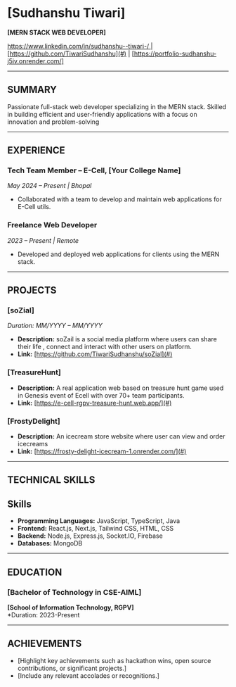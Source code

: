 
# [Sudhanshu Tiwari]
**[MERN STACK WEB DEVELOPER]**

[https://www.linkedin.com/in/sudhanshu--tiwari-/ ](#) | [https://github.com/TiwariSudhanshu](#) | [https://portfolio-sudhanshu-j5iv.onrender.com/]

---

## SUMMARY
Passionate full-stack web developer specializing in the MERN stack. Skilled in building efficient and user-friendly applications with a focus on innovation and problem-solving

---


## EXPERIENCE

### Tech Team Member – E-Cell, [Your College Name]
*May 2024 – Present | Bhopal*  
- Collaborated with a team to develop and maintain web applications for E-Cell utils.  

### Freelance Web Developer
*2023 – Present | Remote*  
- Developed and deployed  web applications for clients using the MERN stack. 


---

## PROJECTS

### [soZial]
*Duration: MM/YYYY – MM/YYYY*  
- **Description:** soZail is a social media platform where users can share their life , connect and interact with other users on platform.
- **Link:** [https://github.com/TiwariSudhanshu/soZial](#)

### [TreasureHunt]
- **Description:** A real application web based on treasure hunt game used in Genesis event of Ecell with over 70+ team participants.
- **Link:** [https://e-cell-rgpv-treasure-hunt.web.app/](#)

### [FrostyDelight] 
- **Description:** An icecream store website where user can view and order icecreams
- **Link:** [https://frosty-delight-icecream-1.onrender.com/](#)


---

## TECHNICAL SKILLS
## Skills
- **Programming Languages:** JavaScript, TypeScript, Java
- **Frontend:** React.js, Next.js, Tailwind CSS, HTML, CSS
- **Backend:** Node.js, Express.js, Socket.IO, Firebase
- **Databases:** MongoDB

---

## EDUCATION

### [Bachelor of Technology in CSE-AIML]
**[School of Information Technology, RGPV]**  
*Duration: 2023-Present


---

## ACHIEVEMENTS
- [Highlight key achievements such as hackathon wins, open source contributions, or significant projects.]
- [Include any relevant accolades or recognitions.]
